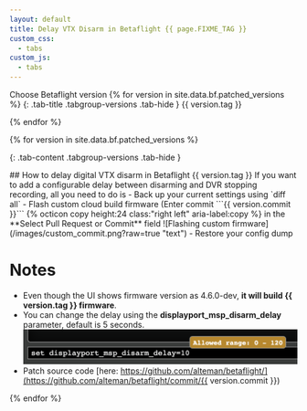 ```yaml
---
layout: default
title: Delay VTX Disarm in Betaflight {{ page.FIXME_TAG }}
custom_css:
  - tabs
custom_js:
  - tabs
---
```

Choose Betaflight version
{% for version in site.data.bf.patched_versions %}
{: .tab-title .tabgroup-versions .tab-hide }
{{ version.tag }}

{% endfor %}

{% for version in site.data.bf.patched_versions %}

{: .tab-content .tabgroup-versions .tab-hide }
<div markdown="1">
## How to delay digital VTX disarm in Betaflight {{ version.tag }}
If you want to add a configurable delay between disarming and DVR stopping recording, all you need to do is
- Back up your current settings using `diff all`
- Flash custom cloud build firmware (Enter commit ```{{ version.commit }}``` {% octicon copy height:24 class:"right left" aria-label:copy %} in the **Select Pull Request or Commit** field
  ![Flashing custom firmware](/images/custom_commit.png?raw=true "text")
- Restore your config dump

# Notes
- Even though the UI shows firmware version as 4.6.0-dev, **it will build {{ version.tag }} firmware**.
- You can change the delay using the **displayport_msp_disarm_delay** parameter, default is 5 seconds.
    ![Flashing custom firmware](/images/cli_param.png?raw=true "text")
- Patch source code [here: https://github.com/alteman/betaflight/](https://github.com/alteman/betaflight/commit/{{ version.commit }})
</div>
{% endfor %}

